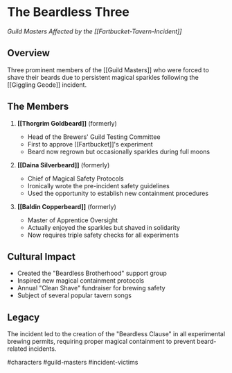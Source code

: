 # The Beardless Three
*Guild Masters Affected by the [[Fartbucket-Tavern-Incident]]*

## Overview
Three prominent members of the [[Guild Masters]] who were forced to shave their beards due to persistent magical sparkles following the [[Giggling Geode]] incident.

## The Members
1. **[[Thorgrim Goldbeard]]** (formerly)
   - Head of the Brewers' Guild Testing Committee
   - First to approve [[Fartbucket]]'s experiment
   - Beard now regrown but occasionally sparkles during full moons

2. **[[Daina Silverbeard]]** (formerly)
   - Chief of Magical Safety Protocols
   - Ironically wrote the pre-incident safety guidelines
   - Used the opportunity to establish new containment procedures

3. **[[Baldin Copperbeard]]** (formerly)
   - Master of Apprentice Oversight
   - Actually enjoyed the sparkles but shaved in solidarity
   - Now requires triple safety checks for all experiments

## Cultural Impact
- Created the "Beardless Brotherhood" support group
- Inspired new magical containment protocols
- Annual "Clean Shave" fundraiser for brewing safety
- Subject of several popular tavern songs

## Legacy
The incident led to the creation of the "Beardless Clause" in all experimental brewing permits, requiring proper magical containment to prevent beard-related incidents.

#characters #guild-masters #incident-victims